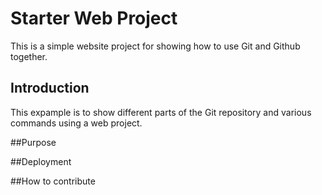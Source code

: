 # Starter Web Project

This is a simple website project for showing how to use Git and Github together.

## Introduction

This expample is to show different parts of the Git repository and various commands using a web project.

##Purpose

##Deployment

##How to contribute
